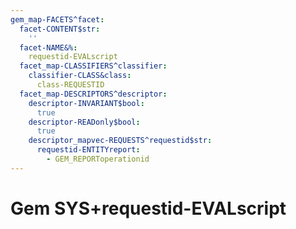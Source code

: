 ```yaml
---
gem_map-FACETS^facet:
  facet-CONTENT$str:
    ''
  facet-NAME&%:
    requestid-EVALscript
  facet_map-CLASSIFIERS^classifier:
    classifier-CLASS&class:
      class-REQUESTID
  facet_map-DESCRIPTORS^descriptor:
    descriptor-INVARIANT$bool:
      true
    descriptor-READonly$bool:
      true
    descriptor_mapvec-REQUESTS^requestid$str:
      requestid-ENTITYreport:
        - GEM_REPORToperationid
---
```

# Gem SYS+requestid-EVALscript

